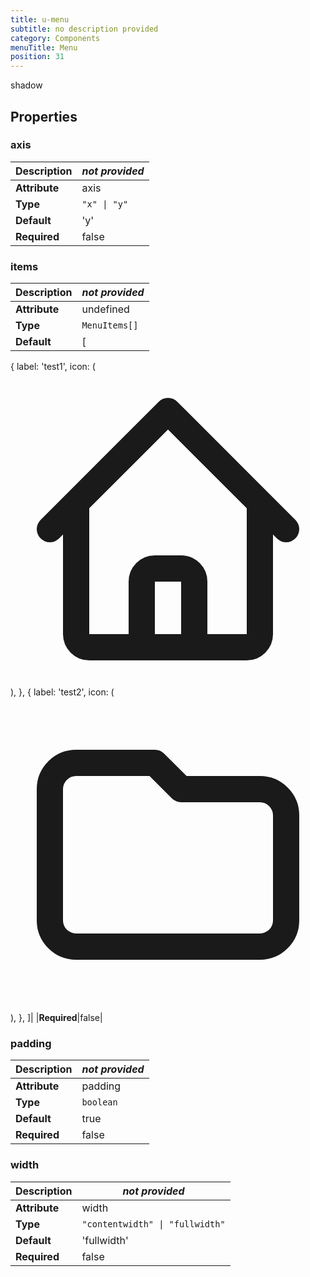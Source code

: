 ```yaml
---
title: u-menu
subtitle: no description provided
category: Components
menuTitle: Menu
position: 31
---
```


<badge> shadow </badge>








## Properties

### axis
|**Description**|*not provided*|
|---|---|
|**Attribute**|axis|
|**Type**|`"x" \| "y"`|
|**Default**|'y'|
|**Required**|false|


### items
|**Description**|*not provided*|
|---|---|
|**Attribute**|undefined|
|**Type**|`MenuItems[]`|
|**Default**|[
{
label: 'test1',
icon: (
<svg xmlns="http://www.w3.org/2000/svg" class="h-5 w-5" fill="none" viewBox="0 0 24 24" stroke="currentColor">
<path
stroke-linecap="round"
stroke-linejoin="round"
stroke-width="2"
d="M3 12l2-2m0 0l7-7 7 7M5 10v10a1 1 0 001 1h3m10-11l2 2m-2-2v10a1 1 0 01-1 1h-3m-6 0a1 1 0 001-1v-4a1 1 0 011-1h2a1 1 0 011 1v4a1 1 0 001 1m-6 0h6"
/>
</svg>
),
},
{
label: 'test2',
icon: (
<svg xmlns="http://www.w3.org/2000/svg" class="h-5 w-5" fill="none" viewBox="0 0 24 24" stroke="currentColor">
<path stroke-linecap="round" stroke-linejoin="round" stroke-width="2" d="M3 7v10a2 2 0 002 2h14a2 2 0 002-2V9a2 2 0 00-2-2h-6l-2-2H5a2 2 0 00-2 2z" />
</svg>
),
},
]|
|**Required**|false|


### padding
|**Description**|*not provided*|
|---|---|
|**Attribute**|padding|
|**Type**|`boolean`|
|**Default**|true|
|**Required**|false|


### width
|**Description**|*not provided*|
|---|---|
|**Attribute**|width|
|**Type**|`"contentwidth" \| "fullwidth"`|
|**Default**|'fullwidth'|
|**Required**|false|















